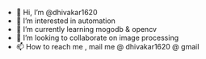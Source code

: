 - 👋 Hi, I’m @dhivakar1620
- 👀 I’m interested in automation
- 🌱 I’m currently learning mogodb & opencv
- 💞️ I’m looking to collaborate on image processing 
- 📫 How to reach me , mail me @ dhivakar1620 @ gmail

<!---
dhivakar1620/dhivakar1620 is a ✨ special ✨ repository because its `README.md` (this file) appears on your GitHub profile.
You can click the Preview link to take a look at your changes.
--->
